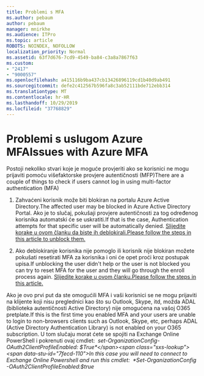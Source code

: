 ```yaml
---
title: Problemi s MFA
ms.author: pebaum
author: pebaum
manager: mnirkhe
ms.audience: ITPro
ms.topic: article
ROBOTS: NOINDEX, NOFOLLOW
localization_priority: Normal
ms.assetid: 63f7d676-7cd9-4549-ba84-c3a8a7867f63
ms.custom:
- "2417"
- "9000557"
ms.openlocfilehash: a415116b9ba437cb13426896119cd1b40d9ab491
ms.sourcegitcommit: defe2c412567b596fa8c3ab52111bde712ebb314
ms.translationtype: MT
ms.contentlocale: hr-HR
ms.lasthandoff: 10/29/2019
ms.locfileid: "37768829"
---
```

# <a name="issues-with-azure-mfa"></a><span data-ttu-id="7fecd-102">Problemi s uslugom Azure MFA</span><span class="sxs-lookup"><span data-stu-id="7fecd-102">Issues with Azure MFA</span></span>
<span data-ttu-id="7fecd-103">Postoji nekoliko stvari koje je moguće provjeriti ako se korisnici ne mogu prijaviti pomoću višefaktorske provjere autentičnosti (MFP)</span><span class="sxs-lookup"><span data-stu-id="7fecd-103">There are a couple of things to check if users cannot log in using multi-factor authentication (MFA)</span></span>

1. <span data-ttu-id="7fecd-104">Zahvaćeni korisnik može biti blokiran na portalu Azure Active Directory.</span><span class="sxs-lookup"><span data-stu-id="7fecd-104">The affected user may be blocked in Azure Active Directory Portal.</span></span> <span data-ttu-id="7fecd-105">Ako je to slučaj, pokušaji provjere autentičnosti za tog određenog korisnika automatski će se uskratiti.</span><span class="sxs-lookup"><span data-stu-id="7fecd-105">If that is the case, Authentication attempts for that specific user will be automatically denied.</span></span> [<span data-ttu-id="7fecd-106">Slijedite korake u ovom članku da biste ih deblokirali.</span><span class="sxs-lookup"><span data-stu-id="7fecd-106">Please follow the steps in this article to unblock them.</span></span>](https://docs.microsoft.com/azure/active-directory/authentication/howto-mfa-mfasettings#block-and-unblock-users)

2. <span data-ttu-id="7fecd-107">Ako deblokiranje korisnika nije pomoglo ili korisnik nije blokiran možete pokušati resetirati MFA za korisnika i oni će opet proći kroz postupak upisa.</span><span class="sxs-lookup"><span data-stu-id="7fecd-107">If unblocking the user didn't help or the user is not blocked you can try to reset MFA for the user and they will go through the enroll process again.</span></span> [<span data-ttu-id="7fecd-108">Slijedite korake u ovom članku.</span><span class="sxs-lookup"><span data-stu-id="7fecd-108">Please follow the steps in this article.</span></span>](https://docs.microsoft.com/azure/active-directory/authentication/howto-mfa-userdevicesettings#require-users-to-provide-contact-methods-again)

<span data-ttu-id="7fecd-109">Ako je ovo prvi put da ste omogućili MFA i vaši korisnici se ne mogu prijaviti na klijente koji nisu preglednici kao što su Outlook, Skype, itd, možda ADAL (biblioteka autentičnosti Active Directory) nije omogućena na vašoj O365 pretplate.</span><span class="sxs-lookup"><span data-stu-id="7fecd-109">If this is the first time you enabled MFA and your users are unable to login to non-browsers clients such as Outlook, Skype, etc, perhaps ADAL (Active Directory Authentication Library) is not enabled on your O365 subscription.</span></span> <span data-ttu-id="7fecd-110">U tom slučaju morat ćete se spojiti na Exchange Online PowerShell i pokrenuti ovaj cmdlet:  *set-OrganizationConfig-OAuth2ClientProfileEnabled: $True*</span><span class="sxs-lookup"><span data-stu-id="7fecd-110">In this case you will need to connect to Exchange Online Powershell and run this cmdlet:  *Set-OrganizationConfig -OAuth2ClientProfileEnabled:$true*</span></span>